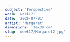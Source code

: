 ```yaml
---
subject: 'Perspective'
week: 'week17'
date: '2020-07-01'
artist: 'Margaret'
dimensions: '30x30 cm'
slug: 'week17/Margaret2.jpg'
---
```

